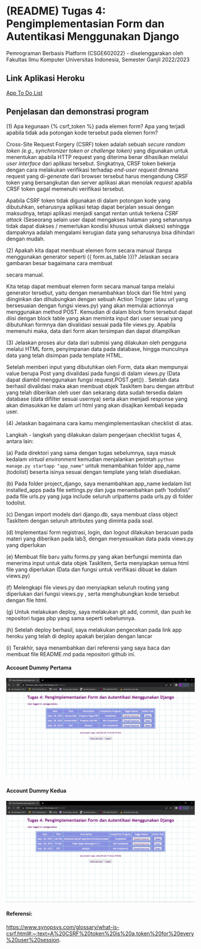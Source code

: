 
# (README) Tugas 4: Pengimplementasian Form dan Autentikasi Menggunakan Django

Pemrograman Berbasis Platform (CSGE602022) - diselenggarakan oleh Fakultas Ilmu Komputer Universitas Indonesia, Semester Ganjil 2022/2023

## Link Aplikasi Heroku
[App To Do List](https://lokeswara-pbp-tugas2.herokuapp.com/todolist/)

## Penjelasan dan demonstrasi program
(1) Apa kegunaan {% csrf_token %} pada elemen form? Apa yang terjadi apabila tidak ada potongan kode tersebut pada elemen form? <br>

Cross-Site Request Forgery (CSRF) token adalah sebuah _secure random token (e.g., synchronizer token or challenge token)_ yang digunakan untuk menentukan apabila HTTP request yang diterima benar dihasilkan melalui _user interface_ dari aplikasi tersebut. Singkatnya, CRSF token bekerja dengan cara melakukan verifikasi terhadap _end-user request_ dnmana request yang di-_generate_ dari browser tersebut harus mengandung CRSF token yang bersangkutan dan server aplikasi akan menolak _request_ apabila CRSF token gagal memenuhi verifikasi tersebut. <br>

Apabila CSRF token tidak digunakan di dalam potongan kode yang dibutuhkan, seharusnya aplikasi tetap dapat berjalan sesuai dengan maksudnya, tetapi aplikasi menjadi sangat rentan untuk terkena _CSRF attack_ (Seseorang selain user dapat mengakses halaman yang seharusnya tidak dapat diakses / memerlukan kondisi khusus untuk diakses) sehingga dampaknya adalah mengalami kerugian data yang seharusnya bisa dihindari dengan mudah. <br>

(2) Apakah kita dapat membuat elemen form secara manual (tanpa menggunakan generator seperti {{ form.as_table }})? Jelaskan secara gambaran besar bagaimana cara membuat <form> secara manual. <br>

Kita tetap dapat membuat elemen form secara manual tanpa melalui generator tersebut, yaitu dengan menambahkan block <form> dari file html yang diinginkan dan dihubungkan dengan sebuah Action Trigger (atau url yang bersesuaian dengan fungsi views.py) yang akan memulai actionnya menggunakan method POST. Kemudian di dalam block form tersebut dapat diisi dengan block table yang akan meminta input dari user sesuai yang dibutuhkan formnya dan divalidasi sesuai pada file views.py. Apabila memenuhi maka, data dari form akan tersimpan dan dapat ditampilkan

(3) Jelaskan proses alur data dari submisi yang dilakukan oleh pengguna melalui HTML form, penyimpanan data pada database, hingga munculnya data yang telah disimpan pada template HTML. <br>

Setelah memberi input yang dibutuhkan oleh Form, data akan mempunyai value berupa Post yang divalidasi pada fungsi di dalam views.py (Data dapat diambil menggunakan fungsi request.POST.get()) . Setelah data berhasil divalidasi maka akan membuat objek TaskItem baru dengan attribut yang telah diberikan oleh user dan sekarang data sudah tersedia dalam database (data difilter sesuai usernya) serta akan menjadi response yang akan dimasukkan ke dalam url html yang akan disajikan kembali kepada user.
  
(4) Jelaskan bagaimana cara kamu mengimplementasikan checklist di atas. <br>

Langkah - langkah yang dilakukan dalam pengerjaan checklist tugas 4, antara lain: <br>

(a) Pada direktori yang sama dengan tugas sebelumnya, saya masuk kedalam _virtual environment_ kemudian menjalankan perintah ```python manage.py startapp "app_name"``` untuk menambahkan folder app_name (todolist) beserta isinya sesuai dengan template yang telah disediakan. <br>

(b) Pada folder project_django, saya menambahkan app_name kedalam list installed_apps pada file settings.py dan juga menambahkan path 'todolist/' pada file urls.py yang juga include seluruh urlpatterns pada urls.py di folder todolist. <br>

(c) Dengan import models dari django.db, saya membuat class object TaskItem dengan seluruh attributes yang diminta pada soal. <br>

(d) Implementasi form registrasi, login, dan logout dilakukan beracuan pada materi yang diberikan pada lab3, dengan menyesuaikan data pada views.py yang diperlukan <br>

(e) Membuat file baru yaitu forms.py yang akan berfungsi meminta dan menerima input untuk data objek TaskItem, Serta menyiapkan semua html file yang diperlukan (Data dan fungsi untuk verifikasi dibuat ke dalam views.py) <br>
  
(f) Melengkapi file views.py dan menyiapkan seluruh routing yang diperlukan dari fungsi views.py , serta menghubungkan kode tersebut dengan file html. <br>

(g) Untuk melakukan deploy,  saya melakukan git add, commit, dan push ke repositori tugas pbp yang sama seperti sebelumnya. <br>

(h) Setelah deploy berhasil, saya melakukan pengecekan pada link app heroku yang telah di deploy apakah berjalan dengan lancar <br>

(i) Terakhir, saya menambahkan dari referensi yang saya baca dan membuat file README.md pada repositori github ini. <br>


#### Account Dummy Pertama
![](penggunaSatu.jpg) <br>

#### Account Dummy Kedua
![](penggunaDua.jpg) <br>


#### Referensi:
 https://www.synopsys.com/glossary/what-is-csrf.html#:~:text=A%20CSRF%20token%20is%20a,token%20for%20every%20user%20session.
